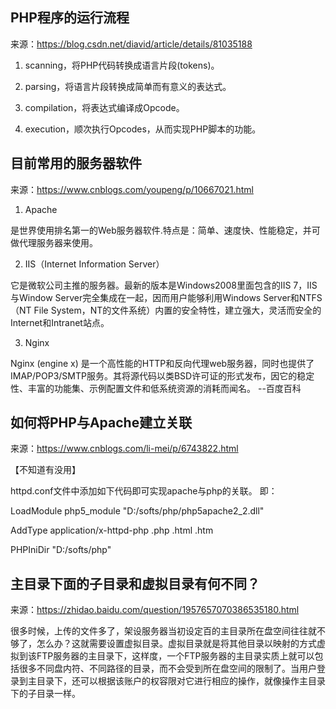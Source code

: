 ## PHP程序的运行流程

来源：https://blog.csdn.net/diavid/article/details/81035188

1. scanning，将PHP代码转换成语言片段(tokens)。

2. parsing，将语言片段转换成简单而有意义的表达式。

3. compilation，将表达式编译成Opcode。

4. execution，顺次执行Opcodes，从而实现PHP脚本的功能。

## 目前常用的服务器软件

来源：https://www.cnblogs.com/youpeng/p/10667021.html

1. Apache

是世界使用排名第一的Web服务器软件.特点是：简单、速度快、性能稳定，并可做代理服务器来使用。

2. IIS（Internet Information Server）

它是微软公司主推的服务器。最新的版本是Windows2008里面包含的IIS 7，IIS与Window Server完全集成在一起，因而用户能够利用Windows Server和NTFS（NT File System，NT的文件系统）内置的安全特性，建立强大，灵活而安全的Internet和Intranet站点。

3. Nginx 

Nginx (engine x) 是一个高性能的HTTP和反向代理web服务器，同时也提供了IMAP/POP3/SMTP服务。其将源代码以类BSD许可证的形式发布，因它的稳定性、丰富的功能集、示例配置文件和低系统资源的消耗而闻名。
     --百度百科
     
## 如何将PHP与Apache建立关联

来源：https://www.cnblogs.com/li-mei/p/6743822.html

【不知道有没用】

httpd.conf文件中添加如下代码即可实现apache与php的关联。
即：

LoadModule php5_module "D:/softs/php/php5apache2_2.dll"  

AddType application/x-httpd-php .php .html .htm   

PHPIniDir "D:/softs/php" 

## 主目录下面的子目录和虚拟目录有何不同？

来源：https://zhidao.baidu.com/question/1957657070386535180.html

很多时候，上传的文件多了，架设服务器当初设定百的主目录所在盘空间往往就不够了，怎么办？这就需要设置虚拟目录。虚拟目录就是将其他目录以映射的方式虚拟到该FTP服务器的主目录下，这样度，一个FTP服务器的主目录实质上就可以包括很多不同盘内符、不同路径的目录，而不会受到所在盘空间的限制了。当用户登录到主目录下，还可以根据该账户的权容限对它进行相应的操作，就像操作主目录下的子目录一样。 
